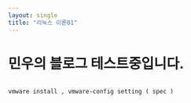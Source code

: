 ```yaml
---
layout: single
title: "리눅스 이론01"
---
```


# 민우의 블로그 테스트중입니다.

```HTML

vmware install , vmware-config setting ( spec )


```